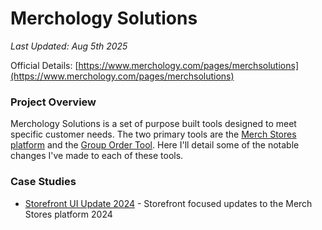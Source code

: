 # Merchology Solutions
*Last Updated: Aug 5th 2025*

Official Details: [https://www.merchology.com/pages/merchsolutions](https://www.merchology.com/pages/merchsolutions)

### Project Overview

Merchology Solutions is a set of purpose built tools designed to meet specific customer needs. The two primary tools are the [Merch Stores platform](https://www.merchology.com/pages/merchstore) and the [Group Order Tool](https://www.merchology.com/pages/group-order-tool). Here I'll detail some of the notable changes I've made to each of these tools.

### Case Studies

- [Storefront UI Update 2024](projects/Merchology/MerchologySolutions/StorefrontUIUpdate2024.md) - Storefront focused updates to the Merch Stores platform 2024
